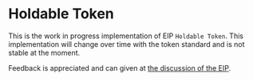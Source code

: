 # Holdable Token

This is the work in progress implementation of EIP `Holdable Token`. This implementation will change over time with the token standard and is not stable at the moment.

Feedback is appreciated and can given at [the discussion of the EIP](https://github.com/IoBuilders/EIPs/pull/1).
